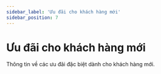 ```yaml
---
sidebar_label: 'Ưu đãi cho khách hàng mới'
sidebar_position: 7
---
```


# Ưu đãi cho khách hàng mới

Thông tin về các ưu đãi đặc biệt dành cho khách hàng mới.